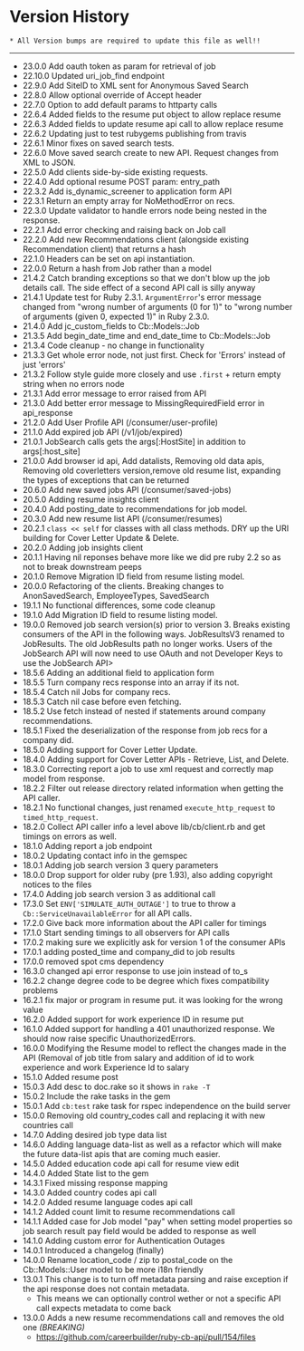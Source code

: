 Version History
====
    * All Version bumps are required to update this file as well!!
----
* 23.0.0 Add oauth token as param for retrieval of job
* 22.10.0 Updated uri_job_find endpoint
* 22.9.0 Add SiteID to XML sent for Anonymous Saved Search
* 22.8.0 Allow optional override of Accept header
* 22.7.0 Option to add default params to httparty calls
* 22.6.4 Added fields to the resume put object to allow replace resume
* 22.6.3 Added fields to update resume api call to allow replace resume
* 22.6.2 Updating just to test rubygems publishing from travis
* 22.6.1 Minor fixes on saved search tests.
* 22.6.0 Move saved search create to new API. Request changes from XML to JSON.
* 22.5.0 Add clients side-by-side existing requests.
* 22.4.0 Add optional resume POST param: entry_path
* 22.3.2 Add is_dynamic_screener to application form API
* 22.3.1 Return an empty array for NoMethodError on recs.
* 22.3.0 Update validator to handle errors node being nested in the response.
* 22.2.1 Add error checking and raising back on Job call
* 22.2.0 Add new Recommendations client (alongside existing Recommendation client) that returns a hash
* 22.1.0 Headers can be set on api instantiation.
* 22.0.0 Return a hash from Job rather than a model
* 21.4.2 Catch branding exceptions so that we don't blow up the job details call.  The side effect of a second API call is silly anyway
* 21.4.1 Update test for Ruby 2.3.1. `ArgumentError`'s error message changed from "wrong number of arguments (0 for 1)" to "wrong number of arguments (given 0, expected 1)" in Ruby 2.3.0.
* 21.4.0 Add jc_custom_fields to Cb::Models::Job
* 21.3.5 Add begin_date_time and end_date_time to Cb::Models::Job
* 21.3.4 Code cleanup - no change in functionality
* 21.3.3 Get whole error node, not just first. Check for 'Errors' instead of just 'errors'
* 21.3.2 Follow style guide more closely and use `.first` + return empty string when no errors node
* 21.3.1 Add error message to error raised from API
* 21.3.0 Add better error message to MissingRequiredField error in api_response
* 21.2.0 Add User Profile API (/consumer/user-profile)
* 21.1.0 Add expired job API (/v1/job/expired)
* 21.0.1 JobSearch calls gets the args[:HostSite] in addition to args[:host_site]
* 21.0.0 Add browser id api, Add datalists, Removing old data apis, Removing old coverletters version,remove old resume list, expanding the types of exceptions that can be returned
* 20.6.0 Add new saved jobs API (/consumer/saved-jobs)
* 20.5.0 Adding resume insights client
* 20.4.0 Add posting_date to recommendations for job model.
* 20.3.0 Add new resume list API (/consumer/resumes)
* 20.2.1 `class << self` for classes with all class methods. DRY up the URI building for Cover Letter Update & Delete.
* 20.2.0 Adding job insights client
* 20.1.1 Having nil reponses behave more like we did pre ruby 2.2 so as not to break downstream peeps
* 20.1.0 Remove Migration ID field from resume listing model.
* 20.0.0 Refactoring of the clients.  Breaking changes to AnonSavedSearch, EmployeeTypes, SavedSearch
* 19.1.1 No functional differences, some code cleanup
* 19.1.0 Add Migration ID field to resume listing model.
* 19.0.0 Removed job search version(s) prior to version 3.  Breaks existing consumers of the API in the following ways. JobResultsV3 renamed to JobResults.  The old JobResults path no longer works.  Users of the JobSearch API will now need to use OAuth and not Developer Keys to use the JobSearch API>
* 18.5.6 Adding an additional field to application form
* 18.5.5 Turn company recs response into an array if its not.
* 18.5.4 Catch nil Jobs for company recs.
* 18.5.3 Catch nil case before even fetching.
* 18.5.2 Use fetch instead of nested if statements around company recommendations.
* 18.5.1 Fixed the deserialization of the response from job recs for a company did.
* 18.5.0 Adding support for Cover Letter Update.
* 18.4.0 Adding support for Cover Letter APIs - Retrieve, List, and Delete.
* 18.3.0 Correcting report a job to use xml request and correctly map model from response.
* 18.2.2 Filter out release directory related information when getting the API caller.
* 18.2.1 No functional changes, just renamed `execute_http_request` to `timed_http_request`.
* 18.2.0 Collect API caller info a level above lib/cb/client.rb and get timings on errors as well.
* 18.1.0 Adding report a job endpoint
* 18.0.2 Updating contact info in the gemspec
* 18.0.1 Adding job search version 3 query parameters
* 18.0.0 Drop support for older ruby (pre 1.93), also adding copyright notices to the files
* 17.4.0 Adding job search version 3 as additional call
* 17.3.0 Set `ENV['SIMULATE_AUTH_OUTAGE']` to true to throw a `Cb::ServiceUnavailableError` for all API calls.
* 17.2.0 Give back more information about the API caller for timings
* 17.1.0 Start sending timings to all observers for API calls
* 17.0.2 making sure we explicitly ask for version 1 of the consumer APIs
* 17.0.1 adding posted_time and company_did to job results
* 17.0.0 removed spot cms dependency
* 16.3.0 changed api error response to use join instead of to_s
* 16.2.2 change degree code to be degree which fixes compatibility problems
* 16.2.1 fix major or program in resume put. it was looking for the wrong value
* 16.2.0 Added support for work experience ID in resume put
* 16.1.0 Added support for handling a 401 unauthorized response. We should now raise specific UnauthorizedErrors.
* 16.0.0 Modifying the Resume model to reflect the changes made in the API (Removal of job title from salary and
        addition of id to work experience and work Experience Id to salary
* 15.1.0 Added resume post
* 15.0.3 Add desc to doc.rake so it shows in `rake -T`
* 15.0.2 Include the rake tasks in the gem
* 15.0.1 Add `cb:test` rake task for rspec independence on the build server
* 15.0.0 Removing old country_codes call and replacing it with new countries call
* 14.7.0 Adding desired job type data list
* 14.6.0 Adding language data-list as well as a refactor which will make the future
         data-list apis that are coming much easier.
* 14.5.0 Added education code api call for resume view edit
* 14.4.0 Added State list to the gem
* 14.3.1 Fixed missing response mapping
* 14.3.0 Added country codes api call
* 14.2.0 Added resume language codes api call
* 14.1.2 Added count limit to resume recommendations call
* 14.1.1 Added case for Job model "pay" when setting model properties
         so job search result pay field would be added to response as well
* 14.1.0 Adding custom error for Authentication Outages
* 14.0.1 Introduced a changelog (finally)
* 14.0.0 Rename location_code / zip to postal_code on the Cb::Models::User model to be more i18n friendly
* 13.0.1 This change is to turn off metadata parsing and raise exception if the api response does not contain metadata.
    * This means we can optionally control wether or not a specific API call expects metadata to come back
* 13.0.0 Adds a new resume recommendations call and removes the old one *(BREAKING)*
    * https://github.com/careerbuilder/ruby-cb-api/pull/154/files
